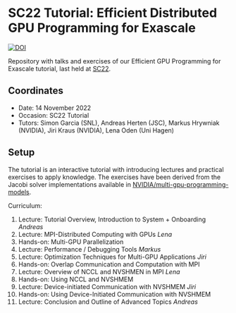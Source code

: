 # SC22 Tutorial: Efficient Distributed GPU Programming for Exascale

[![DOI](https://zenodo.org/badge/409504932.svg)](https://zenodo.org/badge/latestdoi/409504932)

Repository with talks and exercises of our Efficient GPU Programming for Exascale tutorial, last held at [SC22](https://sc22.supercomputing.org/presentation/?id=tut102&sess=sess196).

## Coordinates

* Date: 14 November 2022
* Occasion: SC22 Tutorial
* Tutors: Simon Garcia (SNL), Andreas Herten (JSC), Markus Hrywniak (NVIDIA), Jiri Kraus (NVIDIA), Lena Oden (Uni Hagen)

## Setup

The tutorial is an interactive tutorial with introducing lectures and practical exercises to apply knowledge. The exercises have been derived from the Jacobi solver implementations available in [NVIDIA/multi-gpu-programming-models](https://github.com/NVIDIA/multi-gpu-programming-models).

Curriculum:

1. Lecture: Tutorial Overview, Introduction to System + Onboarding *Andreas*
2. Lecture: MPI-Distributed Computing with GPUs *Lena*
3. Hands-on: Multi-GPU Parallelization
4. Lecture: Performance / Debugging Tools *Markus*
5. Lecture: Optimization Techniques for Multi-GPU Applications *Jiri*
6. Hands-on: Overlap Communication and Computation with MPI
7. Lecture: Overview of NCCL and NVSHMEN in MPI *Lena*
8. Hands-on: Using NCCL and NVSHMEM
9. Lecture: Device-initiated Communication with NVSHMEM *Jiri*
10. Hands-on: Using Device-Initiated Communication with NVSHMEM
11. Lecture: Conclusion and Outline of Advanced Topics *Andreas*
